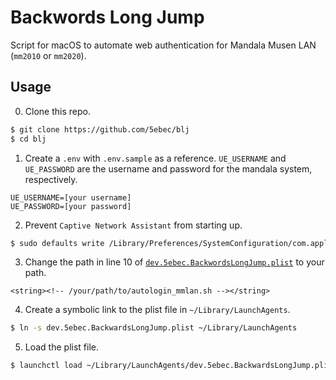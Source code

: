 # Backwords Long Jump

Script for macOS to automate web authentication for Mandala Musen LAN (`mm2010` or `mm2020`).

## Usage

0. Clone this repo.
```sh
$ git clone https://github.com/5ebec/blj
$ cd blj
```

1. Create a `.env` with `.env.sample` as a reference.
`UE_USERNAME` and `UE_PASSWORD` are the username and password for the mandala system, respectively.
```txt:.env
UE_USERNAME=[your username]
UE_PASSWORD=[your password]
```

2. Prevent `Captive Network Assistant` from starting up.
```sh
$ sudo defaults write /Library/Preferences/SystemConfiguration/com.apple.captive.control Active -boolean false
```

3. Change the path in line 10 of [`dev.5ebec.BackwordsLongJump.plist`](./dev.5ebec.BackwardsLongJump.plist) to your path.
```xml:dev.5ebec.BackwardsLongJump.plist
<string><!-- /your/path/to/autologin_mmlan.sh --></string>
```

4. Create a symbolic link to the plist file in `~/Library/LaunchAgents`.
```sh
$ ln -s dev.5ebec.BackwardsLongJump.plist ~/Library/LaunchAgents
```

5. Load the plist file.
```sh
$ launchctl load ~/Library/LaunchAgents/dev.5ebec.BackwardsLongJump.plist
```